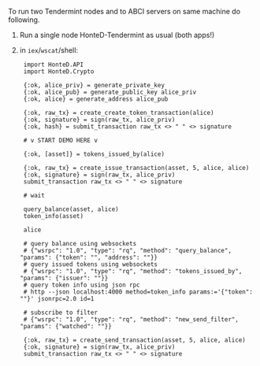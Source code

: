 To run two Tendermint nodes and to ABCI servers on same machine do following.

1. Run a single node HonteD-Tendermint as usual (both apps!)
7. in `iex`/`wscat`/shell:

        import HonteD.API
        import HonteD.Crypto
    
        {:ok, alice_priv} = generate_private_key
        {:ok, alice_pub} = generate_public_key alice_priv
        {:ok, alice} = generate_address alice_pub
        
        {:ok, raw_tx} = create_create_token_transaction(alice)
        {:ok, signature} = sign(raw_tx, alice_priv)
        {:ok, hash} = submit_transaction raw_tx <> " " <> signature
        
        # v START DEMO HERE v
        
        {:ok, [asset]} = tokens_issued_by(alice)
        
        {:ok, raw_tx} = create_issue_transaction(asset, 5, alice, alice)
        {:ok, signature} = sign(raw_tx, alice_priv)
        submit_transaction raw_tx <> " " <> signature
        
        # wait

        query_balance(asset, alice)
        token_info(asset)
        
        alice
        
        # query balance using websockets
        # {"wsrpc": "1.0", "type": "rq", "method": "query_balance", "params": {"token": "", "address": ""}}
        # query issued tokens using websockets
        # {"wsrpc": "1.0", "type": "rq", "method": "tokens_issued_by", "params": {"issuer": ""}}
        # query token info using json rpc
        # http --json localhost:4000 method=token_info params:='{"token": ""}' jsonrpc=2.0 id=1
        
        # subscribe to filter
        # {"wsrpc": "1.0", "type": "rq", "method": "new_send_filter", "params": {"watched": ""}}
        
        {:ok, raw_tx} = create_send_transaction(asset, 5, alice, alice)
        {:ok, signature} = sign(raw_tx, alice_priv)
        submit_transaction raw_tx <> " " <> signature
